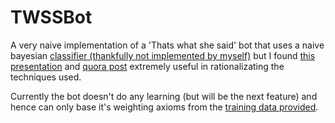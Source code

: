 # TWSSBot

A very naive implementation of a 'Thats what she said' bot that uses a naive bayesian [classifier (thankfully not implemented by myself)](https://github.com/harthur/classifier) but I found [this presentation](http://73rhodes.github.io/talks/MachineLearning/) and [quora post](http://www.quora.com/Natural-Language-Processing/How-would-you-programmatically-parse-a-sentence-and-decide-whether-to-answer-thats-what-she-said) extremely useful in rationalizating the techniques used.

Currently the bot doesn't do any learning (but will be the next feature) and hence can only base it's weighting axioms from the [training data provided](https://github.com/bvandenbos/twss/tree/master/data).
